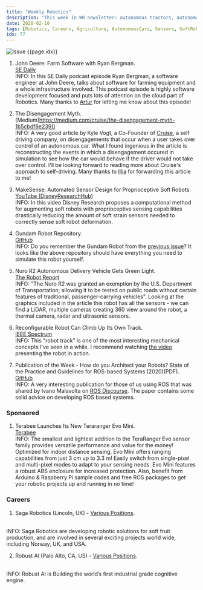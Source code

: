 ```yaml
---
title: "Weekly Robotics"
description: "This week in WR newsletter: autonomous tractors, autonomous cars disengagements, soft robotics sensing, repository with gundam robot and more!"
date: 2020-02-10
tags: [Robotics, Careers, Agriculture, AutonomousCars, Sensors, SoftRobotics, MobileRobots]
idx: 77
---
```

![Issue {{page.idx}}](/img/headers/{{page.idx}}.jpg "Issue {{page.idx}}")

1) John Deere: Farm Software with Ryan Bergman.
<br>[SE Daily](https://softwareengineeringdaily.com/2020/02/03/john-deere-farm-software-with-ryan-bergman/)<br>
INFO: In this SE Daily podcast episode Ryan Bergman, a software engineer at John Deere, talks about software for farming equipment and a whole infrastructure involved. This podcast episode is highly software development focused and puts lots of attention on the cloud part of Robotics. Many thanks to [Artur](https://github.com/ArturSkowronski) for letting me know about this episode!

2) The Disengagement Myth.
<br>[Medium]https://medium.com/cruise/the-disengagement-myth-1b5cbdf8e239()<br>
INFO: A very good article by Kyle Vogt, a Co-Founder of [Cruise](https://www.getcruise.com/), a self driving company, on disengagements that occur when a user takes over control of an autonomous car. What I found ingenious in the article is reconstructing the events in which a disengagement occured in simulation to see how the car would behave if the driver would not take over control. I'll be looking forward to reading more about Cruise's approach to self-driving. Many thanks to [Illia](https://www.linkedin.com/in/illia-sheremet-68bbab105/) for forwarding this article to me!

3) MakeSense: Automated Sensor Design for Proprioceptive Soft Robots.
<br>[YouTube (DisneyResearchHub)](https://youtu.be/gSI_UMDh5aw)<br>
INFO: In this video Disney Research proposes a computational method for augmenting soft robots with proprioceptive sensing capabilities drastically reducing the amount of soft strain sensors needed to correctly sense soft robot deformation.

4) Gundam Robot Repository.
<br>[GitHub](https://github.com/gundam-global-challenge/gundam_robot)<br>
INFO: Do you remember the Gundam Robot from the [previous issue](https://weeklyrobotics.com/weekly-robotics-76)? It looks like the above repository should have everything you need to simulate this robot yourself.

5) Nuro R2 Autonomous Delivery Vehicle Gets Green Light.
<br>[The Robot Report](https://www.therobotreport.com/nuro-r2-autonomous-delivery-vehicle-gets-green-light/)<br>
INFO: "The Nuro R2 was granted an exemption by the U.S. Department of Transportation, allowing it to be tested on public roads without certain features of traditional, passenger-carrying vehicles". Looking at the graphics included in the article this robot has all the sensors - we can find a LiDAR, multiple cameras creating 360 view around the robot, a thermal camera, radar and ultrasonic sensors.

6) Reconfigurable Robot Can Climb Up Its Own Track.
<br>[IEEE Spectrum](https://spectrum.ieee.org/automaton/robotics/robotics-hardware/reconfigurable-robot-can-climb-up-its-own-track)<br>
INFO: This "robot track" is one of the most interesting mechanical concepts I've seen in a while. I recommend watching [the video](https://youtu.be/L_seM8sRPik) presenting the robot in action.

7) Publication of the Week - How do you Architect your Robots? State of the Practice and Guidelines for ROS-based Systems (2020)(PDF).
<br>[GitHub](https://github.com/S2-group/icse-seip-2020-replication-package/blob/master/ICSE_SEIP_2020.pdf)<br>
INFO: A very interesting publication for those of us using ROS that was shared by Ivano Malavolta on [ROS Discourse](https://discourse.ros.org/t/guidelines-on-how-to-architect-ros-based-systems/12641). The paper contains some solid advice on developing ROS based systems.

### Sponsored

1) Terabee Launches Its New Teraranger Evo Mini.
<br>[Terabee](https://www.terabee.com/shop/lidar-tof-range-finders/teraranger-evo-mini/?utm_source=newsletter&utm_medium=weekly%20robotics)<br>
INFO: The smallest and lightest addition to the TeraRanger Evo sensor family provides versatile performance and value for the money! Optimized for indoor distance sensing, Evo Mini offers ranging capabilities from just 3 cm up to 3.3 m! Easily switch from single-pixel and multi-pixel modes to adapt to your sensing needs. Evo Mini features a robust ABS enclosure for increased protection. Also, benefit from Arduino & Raspberry Pi sample codes and free ROS packages to get your robotic projects up and running in no time!

### Careers

1) Saga Robotics (Lincoln, UK) - [Various Positions](https://www.indeedjobs.com/saga-robotics-ltd/jobs).
<br>
INFO: Saga Robotics are developing robotic solutions for soft fruit production, and are involved in several exciting projects world wide, including Norway, UK, and USA.

2) Robust AI (Palo Alto, CA, US) - [Various Positions](https://www.robust.ai/were-hiring).
<br>
INFO: Robust AI is Building the world’s first industrial grade cognitive engine.
